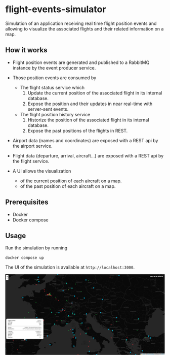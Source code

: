 # flight-events-simulator
Simulation of an application receiving real time flight position events and allowing to visualize the associated flights
and their related information on a map.

## How it works

- Flight position events are generated and published to a RabbitMQ instance by the event producer service.

- Those position events are consumed by
  - The flight status service which
    1. Update the current position of the associated flight in its internal database.
    1. Expose the position and their updates in near real-time with server-sent events.
  - The flight position history service
    1. Historize the position of the associated flight in its internal database.
    2. Expose the past positions of the flights in REST.

- Airport data (names and coordinates) are exposed with a REST api by the airport service.

- Flight data (departure, arrival, aircraft...) are exposed with a REST api by the flight service.

- A UI allows the visualization
  - of the current position of each aircraft on a map.
  - of the past position of each aircraft on a map.



## Prerequisites
- Docker
- Docker compose


## Usage

Run the simulation by running
```
docker compose up
```

The UI of the simulation is available at `http://localhost:3000`.

![Capture](capture.png)
